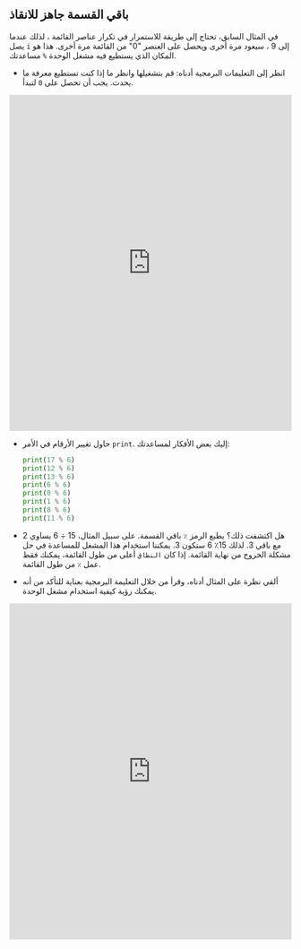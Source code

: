 ## باقي القسمة جاهز للانقاذ

في المثال السابق، تحتاج إلى طريقة للاستمرار في تكرار عناصر القائمة ، لذلك عندما يصل `i` إلى 9 ، سيعود مرة أخرى ويحصل على العنصر "0" من القائمة مرة أخرى. هذا هو المكان الذي يستطيع فيه مشغل الوحدة `%` مساعدتك.

- انظر إلى التعليمات البرمجية أدناه: قم بتشغيلها وانظر ما إذا كنت تستطيع معرفة ما يحدث. يجب أن تحصل على `0` لتبدأ. 
<iframe src="https://trinket.io/embed/python/8fd77a1942" width="100%" height="600" frameborder="0" marginwidth="0" marginheight="0" allowfullscreen></iframe> 

- حاول تغيير الأرقام في الأمر `print`. إليك بعض الأفكار لمساعدتك:
    
    ```python
    print(17 % 6)
    print(12 % 6)
    print(13 % 6)
    print(6 % 6)
    print(0 % 6)
    print(1 % 6)
    print(8 % 6)
    print(11 % 6)
    ```

- هل اكتشفت ذلك؟ يطبع الرمز `٪` باقي القسمة. على سبيل المثال، 15 ÷ 6 يساوي 2 مع باقي 3. لذلك 15٪ 6 ستكون 3. يمكننا استخدام هذا المشغل للمساعدة في حل مشكلة الخروج من نهاية القائمة. إذا كان `النطاق` أعلى من طول القائمة، يمكنك فقط عمل `٪` من طول القائمة.

- ألقي نظرة على المثال أدناه، وقرأ من خلال التعليمة البرمجية بعناية للتأكد من أنه يمكنك رؤية كيفية استخدام مشغل الوحدة. 
<iframe src="https://trinket.io/embed/python/c56b5cb705" width="100%" height="600" frameborder="0" marginwidth="0" marginheight="0" allowfullscreen></iframe>